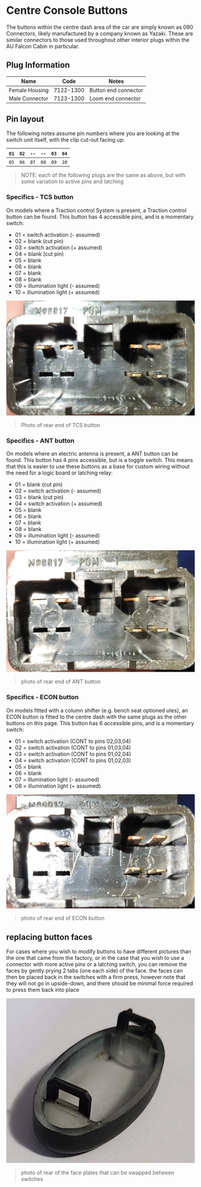 <link rel="stylesheet" type="text/css" href="../../Common/overrides.css">

# Centre Console Buttons
The buttons within the centre dash area of the car are simply known as 090 Connectors, likely manufactured by a company known as Yazaki. These are similar connectors to those used throughout other interior plugs within the AU Falcon Cabin in particular.

## Plug Information

| Name | Code | Notes |
| --- | --- | --- |
| Female Housing | 7122-1300 | Button end connector |
| Male Connector | 7123-1300 | Loom end connector |

## Pin layout
The following notes assume pin numbers where you are looking at the switch unit itself, with the clip cut-out facing up:

| `01` | `02` | `--` | `--` | `03` | `04` |
| -- | -- | -- | -- | -- | -- |
| `05` | `06` | `07` | `08` | `09` | `10` |

> NOTE: each of the following plugs are the same as above, but with some variation to active pins and latching

### Specifics - TCS button
On models where a Traction control System is present, a Traction control button can be found. This button has 4 accessible pins, and is a momentary switch:

- 01 =  switch activation (- assumed)
- 02 = blank (cut pin)
- 03 = switch activation (+ assumed)
- 04 = blank (cut pin)
- 05 = blank
- 06 = blank
- 07 = blank
- 08 = blank
- 09 = illumination light (- assumed)
- 10 = illumination light (+ assumed)

![TCS Button rear](./tcs-rear.jpg)

> Photo of rear end of TCS button

### Specifics - ANT button
On models where an electric antenna is present, a ANT button can be found. This button has 4 pins accessible, but is a toggle switch. This means that this is easier to use these buttons as a base for custom wiring without the need for a logic board or latching relay:

- 01 = blank (cut pin)
- 02 = switch activation (- assumed)
- 03 = blank (cut pin)
- 04 = switch activation (+ assumed)
- 05 = blank
- 06 = blank
- 07 = blank
- 08 = blank
- 09 = illumination light (- assumed)
- 10 = illumination light (+ assumed)

![ANT button rear](./ant-rear.jpg)

> photo of rear end of ANT button

### Specifics - ECON button
On models fitted with a column shifter (e.g. bench seat optioned utes), an ECON button is fitted to the centre dash with the same plugs as the other buttons on this page. This button has 6 accessible pins, and is a momentary switch:

- 01 = switch activation (CONT to pins 02,03,04)
- 02 = switch activation (CONT to pins 01,03,04)
- 03 = switch activation (CONT to pins 01,02,04)
- 04 = switch activation (CONT to pins 01,02,03)
- 05 = blank
- 06 = blank
- 07 = illumination light (- assumed)
- 08 = illumination light (+ assumed)

![ECON button rear](./econ-rear.jpg)

> photo of rear end of ECON button

## replacing button faces
For cases where you wish to modify buttons to have different pictures than the one that came from the factory, or in the case that you wish to use a connector with more active pins or a latching switch, you can remove the faces by gently prying 2 tabs (one each side) of the face. the faces can then be placed back in the switches with a firm press, however note that they will not go in upside-down, and there should be minimal force required to press them back into place

![Button face clips](./button-face-clips.jpg)

> photo of rear of the face plates that can be swapped between switches